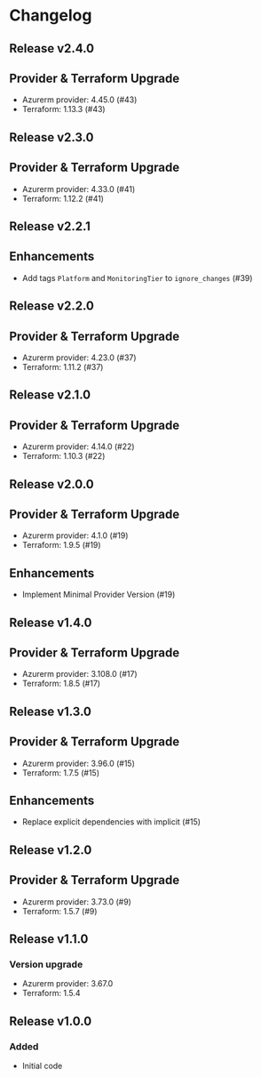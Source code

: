 # Changelog

## Release v2.4.0

## Provider & Terraform Upgrade
- Azurerm provider: 4.45.0 (#43)
- Terraform: 1.13.3 (#43)
   
## Release v2.3.0

## Provider & Terraform Upgrade
- Azurerm provider: 4.33.0 (#41)
- Terraform: 1.12.2 (#41)
   
## Release v2.2.1

## Enhancements

- Add tags `Platform` and `MonitoringTier` to `ignore_changes` (#39)


   
## Release v2.2.0

## Provider & Terraform Upgrade
- Azurerm provider: 4.23.0 (#37)
- Terraform: 1.11.2 (#37)
   
## Release v2.1.0

## Provider & Terraform Upgrade
- Azurerm provider: 4.14.0 (#22)
- Terraform: 1.10.3 (#22)
   
## Release v2.0.0

## Provider & Terraform Upgrade
- Azurerm provider: 4.1.0 (#19)
- Terraform: 1.9.5 (#19)
## Enhancements
- Implement Minimal Provider Version (#19)
   
## Release v1.4.0

## Provider & Terraform Upgrade
- Azurerm provider: 3.108.0 (#17)
- Terraform: 1.8.5 (#17)
   
## Release v1.3.0

## Provider & Terraform Upgrade

- Azurerm provider: 3.96.0 (#15)
- Terraform: 1.7.5 (#15)

## Enhancements

- Replace explicit dependencies with implicit (#15)
   
## Release v1.2.0

## Provider & Terraform Upgrade
- Azurerm provider: 3.73.0 (#9)
- Terraform: 1.5.7 (#9)


   
## Release v1.1.0

### Version upgrade
- Azurerm provider: 3.67.0
- Terraform: 1.5.4

   
## Release v1.0.0

### Added

- Initial code
   